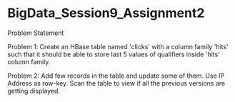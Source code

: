 # BigData_Session9_Assignment2

Problem Statement

Problem 1:
Create an HBase table named 'clicks' with a column family 'hits' such that it should be able to
store last 5 values of qualifiers inside 'hits' column family.

Problem 2:
Add few records in the table and update some of them. Use IP Address as row-key. Scan the
table to view if all the previous versions are getting displayed.